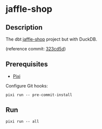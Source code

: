<!-- vim: set ft=markdown : -->


# jaffle-shop

## Description

The dbt [jaffle-shop](https://github.com/dbt-labs/jaffle-shop#readme) project but with DuckDB.

(reference commit:
[323cd5d](https://github.com/dbt-labs/jaffle-shop/tree/323cd5df02e679d34c4d23bf7538dc8ac8ae6f23))

## Prerequisites

* [Pixi](https://pixi.sh)

Configure Git hooks:

``` shell
pixi run -- pre-commit-install
```

## Run

``` shell
pixi run -- all
```
